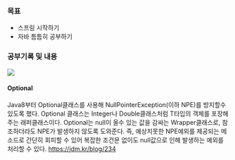 ### 목표
- 스프링 시작하기
- 자바 틈틈히 공부하기
### 공부기록 및 내용
![](https://velog.velcdn.com/images/gyuseon/post/ee0ac62e-03b1-4d30-8393-3a09d6687787/image.png)

#### Optional
Java8부터 Optional<T>클래스를 사용해 NullPointerException(이하 NPE)를 방지할수 있도록 했다.
Optional<T> 클래스는 Integer나 Double클래스처럼 T타입의 객체를 포장해주는 래퍼클래스이다.
Optional<T>는 null이 올수 있는 값을 감싸는 Wrapper클래스로, 참조하더라도 NPE가 발생하지 않도록 도와준다.
즉, 예상치못한 NPE예외를 제공되는 메소드로 간단히 회피할 수 있어 복잡한 조건문 없이도 null값으로 인해 발생하는 예외를 처리할 수 있다.
  https://jdm.kr/blog/234